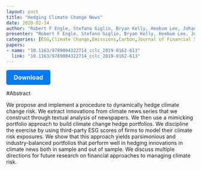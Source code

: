 ```yaml
---
layout: post
title: "Hedging Climate Change News"
date: 2020-02-14
author: "Robert F Engle, Stefano Giglio, Bryan Kelly, Heebum Lee, Johannes Stroebel"
presenter: "Robert F Engle, Stefano Giglio, Bryan Kelly, Heebum Lee, Johannes Stroebel"
categories: [ESG,Climate Change,Emissions,Carbon,Journal of Financial Studies]
papers:
- name: "10.1163/9789004322714_cclc_2019-0162-613"
  link: "10.1163/9789004322714_cclc_2019-0162-613"
---
```


<p>
  <a href='https://papers.ssrn.com/sol3/papers.cfm?abstract_id=3317570' class='button'>
    Download
  </a>
</p>

<style>
  .button {
    display: inline-block;
    padding: 10px 20px;
    background-color: #007bff;
    color: #fff;
    text-decoration: none;
    border-radius: 5px;
    font-size: 16px;
    font-weight: bold;
  }
</style>

#Abstract
<p>We propose and implement a procedure to dynamically hedge climate change risk. We extract innovations from climate news series that we construct through textual analysis of newspapers. We then use a mimicking portfolio approach to build climate change hedge portfolios. We discipline the exercise by using third-party ESG scores of firms to model their climate risk exposures. We show that this approach yields parsimonious and industry-balanced portfolios that perform well in hedging innovations in climate news both in sample and out of sample. We discuss multiple directions for future research on financial approaches to managing climate risk.</p>
